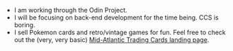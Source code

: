 - I am working through the Odin Project.
- I will be focusing on back-end development for the time being. CCS is boring.
- I sell Pokemon cards and retro/vintage games for fun. Feel free to check out the (very, very basic) [Mid-Atlantic Trading Cards landing page](https://matltc.com).

<!---
sean-garwood/sean-garwood is a ✨ special ✨ repository because its `README.md` (this file) appears on your GitHub profile.
You can click the Preview link to take a look at your changes.
--->
